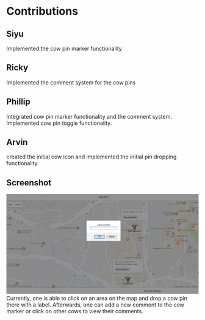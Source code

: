 # Contributions

## Siyu
Implemented the cow pin marker functionality

## Ricky
Implemented the comment system for the cow pins

## Phillip
Integrated cow pin marker functionality and the comment system. Implemented
cow pin toggle functionality.

## Arvin
created the initial cow icon and implemented the initial pin dropping functionality
## Screenshot
![Screenshot](images/Milestone5.jpg)
Currently, one is able to click on an area on the map and drop a cow pin there with a label.  Afterwards, one can add a new comment to the cow marker or click on other cows to view their comments.
